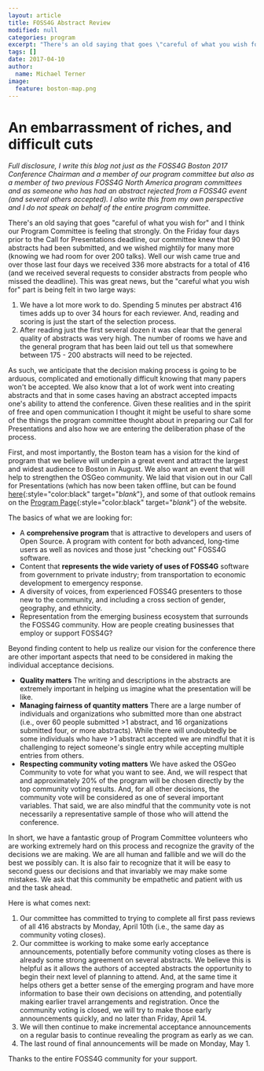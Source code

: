 ```yaml
---
layout: article
title: FOSS4G Abstract Review
modified: null
categories: program
excerpt: "There's an old saying that goes \"careful of what you wish for\" and I think our Program Committee is feeling that strongly..."
tags: []
date: 2017-04-10
author:
  name: Michael Terner
image:
  feature: boston-map.png
---
```


# An embarrassment of riches, and difficult cuts

_Full disclosure, I write this blog not just as the FOSS4G Boston 2017 Conference Chairman and a member of our program committee but also as a member of two previous FOSS4G North America program committees and as someone who has had an abstract rejected from a FOSS4G event (and several others accepted). I also write this from my own perspective and I do not speak on behalf of the entire program committee._

There's an old saying that goes "careful of what you wish for" and I think our Program Committee is feeling that strongly. On the Friday four days prior to the Call for Presentations deadline, our committee knew that 90 abstracts had been submitted, and we wished mightily for many more (knowing we had room for over 200 talks). Well our wish came true and over those last four days we received 336 more abstracts for a total of 416 (and we received several requests to consider abstracts from people who missed the deadline). This was great news, but the "careful what you wish for" part is being felt in two large ways:

1. We have a lot more work to do. Spending 5 minutes per abstract 416 times adds up to over 34 hours for each reviewer. And, reading and scoring is just the start of the selection process.
2. After reading just the first several dozen it was clear that the general quality of abstracts was very high. The number of rooms we have and the general program that has been laid out tell us that somewhere between 175 - 200 abstracts will need to be rejected.

As such, we anticipate that the decision making process is going to be arduous, complicated and emotionally difficult knowing that many papers won't be accepted. We also know that a lot of work went into creating abstracts and that in some cases having an abstract accepted impacts one's ability to attend the conference. Given these realities and in the spirit of free and open communication I thought it might be useful to share some of the things the program committee thought about in preparing our Call for Presentations and also how we are entering the deliberation phase of the process.

First, and most importantly, the Boston team has a vision for the kind of program that we believe will underpin a great event and attract the largest and widest audience to Boston in August. We also want an event that will help to strengthen the OSGeo community. We laid that vision out in our Call for Presentations (which has now been taken offline, but can be found [here](../call-for-presentations/){:style="color:black" target="_blank_"}, and some of that outlook remains on the [Program Page](../program){:style="color:black" target="_blank_"} of the website.

The basics of what we are looking for:

- A **comprehensive program** that is attractive to developers and users of Open Source. A program with content for both advanced, long-time users as well as novices and those just "checking out" FOSS4G software.
- Content that **represents the wide variety of uses of FOSS4G** software from government to private industry; from transportation to economic development to emergency response.
- A diversity of voices, from experienced FOSS4G presenters to those new to the community, and including a cross section of gender, geography, and ethnicity.
- Representation from the emerging business ecosystem that surrounds the FOSS4G community. How are people creating businesses that employ or support FOSS4G?

Beyond finding content to help us realize our vision for the conference there are other important aspects that need to be considered in making the individual acceptance decisions.

- **Quality matters** The writing and descriptions in the abstracts are extremely important in helping us imagine what the presentation will be like.
- **Managing fairness of quantity matters** There are a large number of individuals and organizations who submitted more than one abstract (i.e., over 60 people submitted >1 abstract, and 16 organizations submitted four, or more abstracts). While there will undoubtedly be some individuals who have >1 abstract accepted we are mindful that it is challenging to reject someone's single entry while accepting multiple entries from others.
- **Respecting community voting matters** We have asked the OSGeo Community to vote for what you want to see. And, we will respect that and approximately 20% of the program will be chosen directly by the top community voting results. And, for all other decisions, the community vote will be considered as one of several important variables. That said, we are also mindful that the community vote is not necessarily a representative sample of those who will attend the conference.

In short, we have a fantastic group of Program Committee volunteers who are working extremely hard on this process and recognize the gravity of the decisions we are making. We are all human and fallible and we will do the best we possibly can. It is also fair to recognize that it will be easy to second guess our decisions and that invariably we may make some mistakes. We ask that this community be empathetic and patient with us and the task ahead.

Here is what comes next:

1. Our committee has committed to trying to complete all first pass reviews of all 416 abstracts by Monday, April 10th (i.e., the same day as community voting closes).
2. Our committee is working to make some early acceptance announcements, potentially before community voting closes as there is already some strong agreement on several abstracts. We believe this is helpful as it allows the authors of accepted abstracts the opportunity to begin their next level of planning to attend. And, at the same time it helps others get a better sense of the emerging program and have more information to base their own decisions on attending, and potentially making earlier travel arrangements and registration. Once the community voting is closed, we will try to make those early announcements quickly, and no later than Friday, April 14.
3. We will then continue to make incremental acceptance announcements on a regular basis to continue revealing the program as early as we can.
4. The last round of final announcements will be made on Monday, May 1.

Thanks to the entire FOSS4G community for your support.
